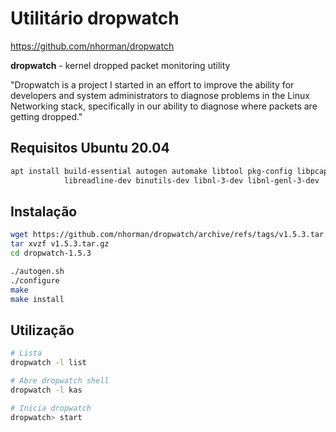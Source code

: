 # Utilitário dropwatch
https://github.com/nhorman/dropwatch

**dropwatch** - kernel dropped packet monitoring utility

"Dropwatch is a project I started in an effort to improve the ability for developers and system administrators to diagnose problems in the Linux Networking stack, specifically in our ability to diagnose where packets are getting dropped."

## Requisitos Ubuntu 20.04
```bash
apt install build-essential autogen automake libtool pkg-config libpcap-dev \
            libreadline-dev binutils-dev libnl-3-dev libnl-genl-3-dev
```

## Instalação
```bash
wget https://github.com/nhorman/dropwatch/archive/refs/tags/v1.5.3.tar.gz
tar xvzf v1.5.3.tar.gz
cd dropwatch-1.5.3 

./autogen.sh
./configure
make
make install
```

## Utilização

```bash
# Lista 
dropwatch -l list

# Abre dropwatch shell
dropwatch -l kas

# Inicia dropwatch
dropwatch> start
```

